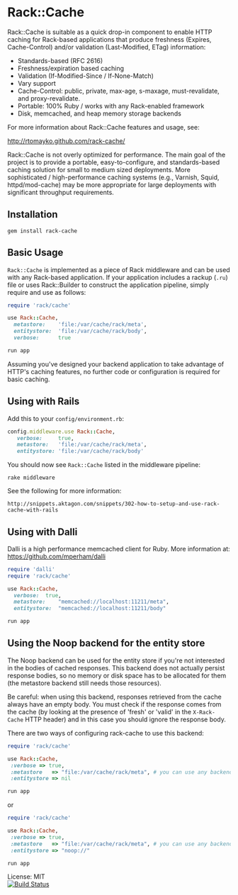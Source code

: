 Rack::Cache
===========

Rack::Cache is suitable as a quick drop-in component to enable HTTP caching for
Rack-based applications that produce freshness (Expires, Cache-Control) and/or
validation (Last-Modified, ETag) information:

  * Standards-based (RFC 2616)
  * Freshness/expiration based caching
  * Validation (If-Modified-Since / If-None-Match)
  * Vary support
  * Cache-Control: public, private, max-age, s-maxage, must-revalidate,
    and proxy-revalidate.
  * Portable: 100% Ruby / works with any Rack-enabled framework
  * Disk, memcached, and heap memory storage backends

For more information about Rack::Cache features and usage, see:

http://rtomayko.github.com/rack-cache/

Rack::Cache is not overly optimized for performance. The main goal of the
project is to provide a portable, easy-to-configure, and standards-based
caching solution for small to medium sized deployments. More sophisticated /
high-performance caching systems (e.g., Varnish, Squid, httpd/mod-cache) may be
more appropriate for large deployments with significant throughput requirements.

Installation
------------

    gem install rack-cache

Basic Usage
-----------

`Rack::Cache` is implemented as a piece of Rack middleware and can be used with
any Rack-based application. If your application includes a rackup (`.ru`) file
or uses Rack::Builder to construct the application pipeline, simply require
and use as follows:

```Ruby
require 'rack/cache'

use Rack::Cache,
  metastore:    'file:/var/cache/rack/meta',
  entitystore:  'file:/var/cache/rack/body',
  verbose:      true

run app
```

Assuming you've designed your backend application to take advantage of HTTP's
caching features, no further code or configuration is required for basic
caching.

Using with Rails
----------------

Add this to your `config/environment.rb`:

```Ruby
config.middleware.use Rack::Cache,
   verbose:     true,
   metastore:   'file:/var/cache/rack/meta',
   entitystore: 'file:/var/cache/rack/body'
```

You should now see `Rack::Cache` listed in the middleware pipeline:

    rake middleware

See the following for more information:

    http://snippets.aktagon.com/snippets/302-how-to-setup-and-use-rack-cache-with-rails

Using with Dalli
----------------

Dalli is a high performance memcached client for Ruby.
More information at: https://github.com/mperham/dalli

```Ruby
require 'dalli'
require 'rack/cache'

use Rack::Cache,
  verbose:  true,
  metastore:    "memcached://localhost:11211/meta",
  entitystore:  "memcached://localhost:11211/body"

run app
```

Using the Noop backend for the entity store
-------------------------------------------

The Noop backend can be used for the entity store if you're not interested in the bodies of cached 
responses. This backend does not actually persist response bodies, so no memory or disk space has 
to be allocated for them (the metastore backend still needs those resources). 

Be careful: when using this backend, responses retrieved from the cache always have an empty body. You must 
check if the response comes from the cache (by looking at the presence of 'fresh' or 'valid' in the 
```X-Rack-Cache``` HTTP header) and in this case you should ignore the response body.
 
There are two ways of configuring rack-cache to use this backend:
 
```Ruby
require 'rack/cache'

use Rack::Cache,
 :verbose => true,
 :metastore   => "file:/var/cache/rack/meta", # you can use any backend here
 :entitystore => nil

run app
```

or

```Ruby
require 'rack/cache'

use Rack::Cache,
 :verbose => true,
 :metastore   => "file:/var/cache/rack/meta", # you can use any backend here
 :entitystore => "noop://"

run app
```

License: MIT<br/>
[![Build Status](https://travis-ci.org/rtomayko/rack-cache.png)](https://travis-ci.org/rtomayko/rack-cache)


